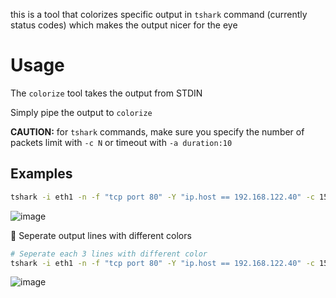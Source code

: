 
this is a tool that colorizes specific output in `tshark` command (currently status codes) which makes the output nicer for the eye

# Usage

The `colorize` tool takes the output from STDIN

Simply pipe the output to `colorize`

**CAUTION:** for `tshark` commands, make sure you specify the number of packets limit with `-c N` or timeout with `-a duration:10`

## Examples

```bash
tshark -i eth1 -n -f "tcp port 80" -Y "ip.host == 192.168.122.40" -c 15 -a duration:10 | colorize
```

![image](https://user-images.githubusercontent.com/33789516/129970637-065ec7ec-6a00-4731-aba1-52b399ea470f.png)




💎 Seperate output lines with different colors

```bash
# Seperate each 3 lines with different color
tshark -i eth1 -n -f "tcp port 80" -Y "ip.host == 192.168.122.40" -c 15 -a duration:10 | colorize --lines 3
```

![image](https://user-images.githubusercontent.com/33789516/129970784-50e00bcd-4690-410d-8b30-3ff45944168d.png)






